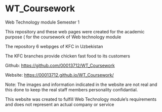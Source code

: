 # WT_Coursework
Web Technology module Semester 1

This repository and these web pages were created for the academic purpose  ( for the coursework of Web technology module 

The repository 6 webpges of KFC in Uzbekistan

The KFC branches provide chicken fast food to its customers 

Github: https://github.com/00013712/WT_Coursework

Website: https://00013712.github.io/WT_Coursework/

Note: The images and information indicated in the website are not real and this done to keep the real staff members personality confidantial.

This website was created to fulfill Web Technology module’s requirements and does not represent an actual company or service